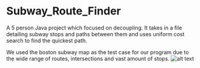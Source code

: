 # Subway_Route_Finder
A 5 person Java project which focused on decoupling. It takes in a file detailing subway stops and paths between them and uses uniform cost search to find the quickest path.

We used the boston subway map as the test case for our program due to the wide range of routes, intersections and vast amount of stops.
![alt text](https://freetoursbyfoot.com/wp-content/uploads/2016/01/Boston-Subway-Map-1011x1024.jpg)
